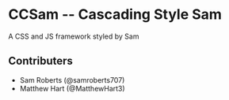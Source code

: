 # CCSam -- Cascading Style Sam
A CSS and JS framework styled by Sam
## Contributers
- Sam Roberts (@samroberts707)
- Matthew Hart (@MatthewHart3)